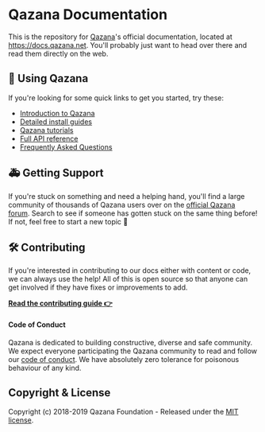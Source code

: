 # Qazana Documentation

This is the repository for [Qazana](https://github.com/tryghost/ghost)'s official documentation, located at https://docs.qazana.net. You'll probably just want to head over there and read them directly on the web.


## 👻 Using Qazana

If you're looking for some quick links to get you started, try these:

- [Introduction to Qazana](https://docs.qazana.net/concepts/)
- [Detailed install guides](https://docs.qazana.net/setup/)
- [Qazana tutorials](https://docs.qazana.net/tutorials/)
- [Full API reference](https://docs.qazana.net/api/)
- [Frequently Asked Questions](https://docs.qazana.net/faq/)


## 🚑 Getting Support

If you're stuck on something and need a helping hand, you'll find a large community of thousands of Qazana users over on the [official Qazana forum](https://forum.qazana.net). Search to see if someone has gotten stuck on the same thing before! If not, feel free to start a new topic 🤗


## 🛠 Contributing

If you're interested in contributing to our docs either with content or code, we can always use the help! All of this is open source so that anyone can get involved if they have fixes or improvements to add.

**[Read the contributing guide 👉](https://github.com/TryGhost/docs/blob/master/.github/CONTRIBUTING.md)**


#### Code of Conduct

Qazana is dedicated to building constructive, diverse and safe community. We expect everyone participating the Qazana community to read and follow our [code of conduct](https://qazana.net/conduct/). We have absolutely zero tolerance for poisonous behaviour of any kind.


## Copyright & License

Copyright (c) 2018-2019 Qazana Foundation - Released under the [MIT license](LICENSE).
